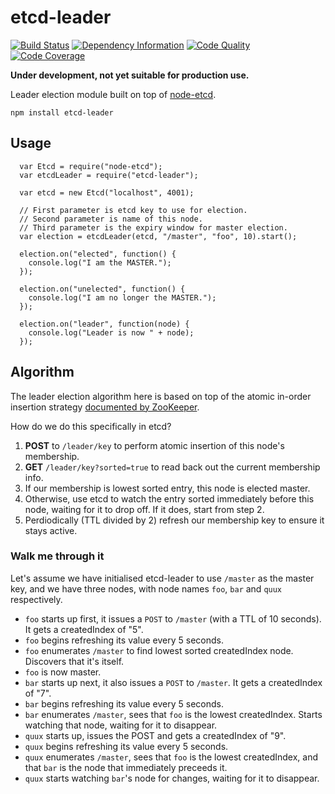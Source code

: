etcd-leader
===========

[![Build Status][badge-travis-img]][badge-travis-url]
[![Dependency Information][badge-david-img]][badge-david-url]
[![Code Quality][badge-climate-img]][badge-climate-url]
[![Code Coverage][badge-cov-img]][badge-cov-url]

**Under development, not yet suitable for production use.**

Leader election module built on top of [node-etcd](https://github.com/stianeikeland/node-etcd).

`npm install etcd-leader`

## Usage

```
  var Etcd = require("node-etcd");
  var etcdLeader = require("etcd-leader");

  var etcd = new Etcd("localhost", 4001);

  // First parameter is etcd key to use for election.
  // Second parameter is name of this node.
  // Third parameter is the expiry window for master election.
  var election = etcdLeader(etcd, "/master", "foo", 10).start();

  election.on("elected", function() {
    console.log("I am the MASTER.");
  });

  election.on("unelected", function() {
    console.log("I am no longer the MASTER.");
  });

  election.on("leader", function(node) {
    console.log("Leader is now " + node);
  });
```

## Algorithm

The leader election algorithm here is based on top of the atomic in-order insertion strategy [documented by ZooKeeper](https://zookeeper.apache.org/doc/trunk/recipes.html#sc_leaderElection).

How do we do this specifically in etcd?

 1. **POST** to `/leader/key` to perform atomic insertion of this node's membership.
 2. **GET** `/leader/key?sorted=true` to read back out the current membership info.
 3. If our membership is lowest sorted entry, this node is elected master.
 4. Otherwise, use etcd to watch the entry sorted immediately before this node, waiting for it to drop off. If it does, start from step 2.
 5. Perdiodically (TTL divided by 2) refresh our membership key to ensure it stays active.

### Walk me through it

Let's assume we have initialised etcd-leader to use `/master` as the master key, and we have three nodes, with node names `foo`, `bar` and `quux` respectively.

 * `foo` starts up first, it issues a `POST` to `/master` (with a TTL of 10 seconds). It gets a createdIndex of "5".
 * `foo` begins refreshing its value every 5 seconds.
 * `foo` enumerates `/master` to find lowest sorted createdIndex node. Discovers that it's itself.
 * `foo` is now master.
 * `bar` starts up next, it also issues a `POST` to `/master`. It gets a createdIndex of "7".
 * `bar` begins refreshing its value every 5 seconds.
 * `bar` enumerates `/master`, sees that `foo` is the lowest createdIndex. Starts watching that node, waiting for it to disappear.
 * `quux` starts up, issues the POST and gets a createdIndex of "9".
 * `quux` begins refreshing its value every 5 seconds.
 * `quux` enumerates `/master`, sees that `foo` is the lowest createdIndex, and that `bar` is the node that immediately preceeds it.
 * `quux` starts watching `bar`'s node for changes, waiting for it to disappear.

[badge-david-img]: http://img.shields.io/david/samcday/node-etcd-leader.svg?style=flat-square
[badge-david-url]: https://david-dm.org/samcday/node-etcd-leader
[badge-travis-img]: http://img.shields.io/travis/samcday/node-etcd-leader.svg?style=flat-square
[badge-travis-url]: https://travis-ci.org/samcday/node-etcd-leader
[badge-climate-img]: http://img.shields.io/codeclimate/github/samcday/node-etcd-leader.svg?style=flat-square
[badge-climate-url]: https://codeclimate.com/github/samcday/node-etcd-leader
[badge-cov-img]: http://img.shields.io/codeclimate/coverage/github/samcday/node-etcd-leader.svg?style=flat-square
[badge-cov-url]: https://codeclimate.com/github/samcday/node-etcd-leader
